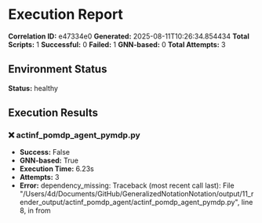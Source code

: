 # Execution Report

**Correlation ID:** e47334e0
**Generated:** 2025-08-11T10:26:34.854434
**Total Scripts:** 1
**Successful:** 0
**Failed:** 1
**GNN-based:** 0
**Total Attempts:** 3

## Environment Status

**Status:** healthy

## Execution Results

### ❌ actinf_pomdp_agent_pymdp.py
- **Success:** False
- **GNN-based:** True
- **Execution Time:** 6.23s
- **Attempts:** 3
- **Error:** dependency_missing: Traceback (most recent call last):
  File "/Users/4d/Documents/GitHub/GeneralizedNotationNotation/output/11_render_output/actinf_pomdp_agent/actinf_pomdp_agent_pymdp.py", line 8, in <module>
    from 

